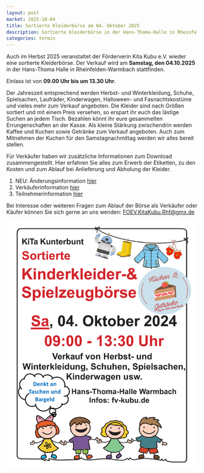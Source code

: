 ```yaml
---
layout: post
market: 2025-10-04
title: Sortierte Kleiderbörse am 04. Oktober 2025
description: Sortierte Kleiderbörse in der Hans-Thoma-Halle in Rheinfelden/Warmbach am 04. Oktober 2025
categories: termin
---
```


Auch im Herbst 2025 veranstaltet der Förderverin Kita Kubu e.V. wieder eine sortierte Kleiderbörse.
Der Verkauf wird am **Samstag, den 04.10.2025** in der Hans-Thoma Halle in Rheinfelden-Warmbach stattfinden.

Einlass ist von **09.00 Uhr bis um 13.30 Uhr**. 

Der Jahreszeit entsprechend werden Herbst- und Winterkleidung, Schuhe, Spielsachen, Laufräder, Kinderwagen, Halloween- und Fasnachtskostüme und vieles mehr zum Verkauf angeboten. Die Kleider sind nach Größen sortiert und mit einem Preis versehen, so erspart ihr euch das lästige Suchen an jedem Tisch. Bezahlen könnt ihr eure gesammelten Errungenschaften an der Kasse.
Als kleine Stärkung zwischendrin werden Kaffee und Kuchen sowie Getränke zum Verkauf angeboten. 
Auch zum Mitnehmen der Kuchen für den Samstagnachmittag werden wir alles bereit stellen.

Für Verkäufer haben wir zusätzliche Informationen zum Download zusammengestellt. Hier erfahren Sie alles zum Erwerb der Etiketten, zu den Kosten und zum Ablauf bei Anlieferung und Abholung der Kleider.
1. NEU: Änderungsinformation [hier](/docs/202510_Allgemeine_Informtion_Änderungen.pdf)
2. Verkäuferinformation [hier](/docs/202510_Allgemeine_Verkäuferinfo.pdf)
3. Teilnehmerinformation [hier](/docs/202510_Allgemeine_Teilnehmerinfo.pdf)

Bei Interesse oder weiteren Fragen zum Ablauf der Börse als Verkäufer oder Käufer können Sie sich gerne an uns wenden:
<FOEV.KitaKubu.Rhf@gmx.de>

![Sortierte Kleidung](/images/202510_Plakat.png)
